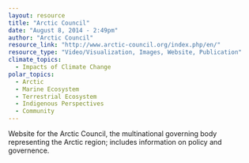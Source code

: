 ```yaml
---
layout: resource
title: "Arctic Council"
date: "August 8, 2014 - 2:49pm"
author: "Arctic Council"
resource_link: "http://www.arctic-council.org/index.php/en/"
resource_type: "Video/Visualization, Images, Website, Publication"
climate_topics:
  - Impacts of Climate Change
polar_topics:
  - Arctic
  - Marine Ecosystem
  - Terrestrial Ecosystem
  - Indigenous Perspectives
  - Community
---
```


Website for the Arctic Council, the multinational governing body representing the Arctic region; includes information on policy and governence.
